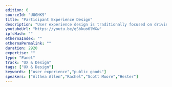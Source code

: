 ```yaml
---
edition: 6
sourceId: "U8GHK9"
title: "Participant Experience Design"
description: "User experience design is traditionally focused on driving user engagement and behaviors that serve business goals. How do goals and processes change when designing for commons or public goods? How does conventional design wisdom help us, and when can it lead us astray? What new patterns, strategies or challenges emerge when we consider the user as a participant rather than a customer?"
youtubeUrl: "https://youtu.be/qSbkuo6lWXw"
ipfsHash: ""
ethernaIndex: ""
ethernaPermalink: ""
duration: 2920
expertise: ""
type: "Panel"
track: "UX & Design"
tags: ["UX & Design"]
keywords: ["user experience","public goods"]
speakers: ["Althea Allen","Rachel","Scott Moore","Hester"]
---
```

